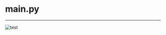 # main.py
---
![test](https://github.com/user-attachments/assets/61431922-1412-4188-adec-b417c19d1faf)

